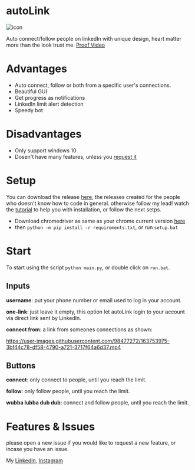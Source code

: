 # autoLink
![icon](https://user-images.githubusercontent.com/98477272/163751992-41595a8f-8ccd-4039-890a-134a897b8bab.png)


Auto connect/follow people on linkedIn with unique design, heart matter more than the look trust me.
[Proof Video](https://youtu.be/r0eRCAE94_8)

# Advantages 
- Auto connect, follow or both from a specific user's connections.
- Beautiful GUI
- Get progress as notifications
- LinkedIn limit alert detection
- Speedy bot

# Disadvantages
- Only support windows 10
- Dosen't have many features, unless you [request it](https://github.com/JawadPy/autoLink/issues/new/choose)

# Setup
You can download the release [here](https://github.com/JawadPy/autoLink/releases/), the releases created for the people who doesn't know how to code in general.
otherwise follow my lead! watch the [tutorial](https://www.youtube.com/watch?v=dQw4w9WgXcQ) to help you with installation, or follow the next setps.

- Download chromedriver as same as your chrome current version [here](https://chromedriver.chromium.org/downloads)
- then `python -m pip install -r requirements.txt`, or run `setup.bat`

# Start
To start using the script `python main.py`, or double click on `run.bat`.

## Inputs

**username**: put your phone number or email used to log in your account.

**one-link**: just leave it empty, this option let autoLink login to your account via direct link sent by LinkedIn.

**connect from**: a link from someones connections as shown:

https://user-images.githubusercontent.com/98477272/163753975-3bf44c78-df58-4790-a721-3717f64a6d37.mp4

## Buttons

**connect**: only connect to people, until you reach the limit.

**follow**: only follow people, until you reach the limit.

**wubba lubba dub dub**: connect and follow people, until you reach the limit.



# Features & Issues
please open a new issue if you would like to request a new feature, or incase you have an issue.


My [LinkedIn](https://www.linkedin.com/in/jawadpy/), [Instagram](https://instagram.com/9el)
